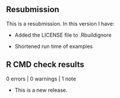 ## Resubmission
This is a resubmission. In this version I have:

* Added the LICENSE file to .Rbuildignore

* Shortened run time of examples
  
## R CMD check results

0 errors | 0 warnings | 1 note

* This is a new release.

